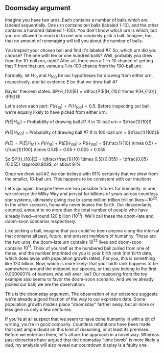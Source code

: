 ## Doomsday argument

Imagine you have two urns. Each contains a number of balls which are labeled sequentially. One urn contains ten balls (labeled 1-10), and the other contains a hundred (labeled 1-100). You don't know which urn is which, but you *are* allowed to reach in to one and randomly pick a ball. Imagine, too, that no amount of rummaging will tell you about the number of balls.

You inspect your chosen ball and find it's labeled #7. So, which urn did you choose? The one with ten or one hundred balls? Well, probably you drew from the 10-ball urn, right? After all, there was a 1-in-10 chance of getting that 7 from that urn, versus a 1-in-100 chance from the 100-ball urn. 

Formally, let $H_{10}$ and $H_{100}$ be our hypotheses for drawing from either urn, respectively, and let evidence $E$ be that we drew ball #7

Bayes' theorem states: $P(H_{10}|E) = \dfrac{P(E|H_{10}) \times P(H_{10})}{P(E)}$

Let's solve each part:
$P(H_{10}) = P(H_{100}) = 0.5$. Before inspecting our ball, we're equally likely to have picked from either urn.

$P(E|H_{10})$ = Probability of drawing ball #7 if in 10-ball urn = $\frac{1}{10}$

$P(E|H_{100})$ = Probability of drawing ball #7 if in 100-ball urn = $\frac{1}{100}$

$P(E) = P(E|H_{10}) \times P(H_{10}) + P(E|H_{100}) \times P(H_{100})$
   = $(\frac{1}{10} \times 0.5) + (\frac{1}{100} \times 0.5)$
   = $0.05 + 0.005$
   = $0.055$

So $P(H_{10}|E) = \dfrac{\frac{1}{10} \times 0.5}{0.055} = \dfrac{0.05}{0.055} \approx0.909$, or about 91%

Once we drew ball #7, we can believe with 91% certainty that we drew from the smaller, 10-ball urn. This happens to be consistent with our intuitions. 

Let's go again. Imagine there are two possible futures for humanity: in one, we colonize the Milky Way and persist for billions of years across countless star systems, ultimately giving rise to some million trillion trillion lives—$10^{22}$. In the other scenario, humanity never leaves the Earth. Our descendants, counted, amount to no more than the total number of people who have already lived—around 120 billion ($10^{11}$). We'll call these the doom-late and doom-soon scenarios respectively.

Like picking a ball, imagine that you could've been anyone along the interval that contains all past, future, and present members of humanity. These are the two urns: the doom-late urn contains $10^{22}$ lives and doom-soon contains $10^{11}$. Think of yourself as the numbered ball pulled from one of these, and the number imprinted on you is your birth rank (not birth date, which does away with population growth rates). For you, this is something like 120 billion. Now, which is more likely: that your birth rank happens to be somewhere around the midpoint our species, or that you belong to the first 0.0000001% of humans who will ever live? Our reasoning from the toy example also seems to favor the doom-soon scenario. And we've already picked our ball; we are the observation.

This is the doomsday argument. The observation of our existence suggests we're already a good fraction of the way to our expiration date. Some population growth models place "doomsday" farther away, but all more or less give us only a few centuries.

If you're at all suspect that we seem to have done humanity in with a bit of writing, you're in good company. Countless refutations have been made that cast ample doubt on this kind of reasoning, or at least its premises. Before we entertain them, let's attack the approach in a novel way. Whereas past detractors have argued that the doomsday "time bomb" is more likely a dud, my analysis will also reveal our countdown display is a faulty one.
